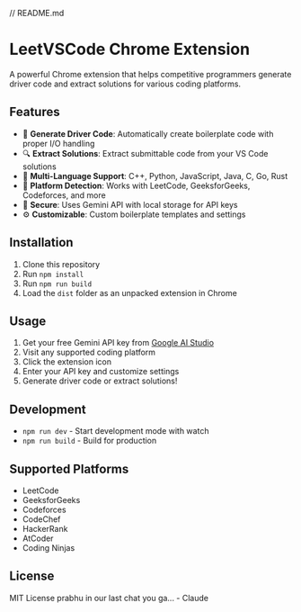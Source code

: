 // README.md

# LeetVSCode Chrome Extension

A powerful Chrome extension that helps competitive programmers generate driver code and extract solutions for various coding platforms.

## Features

- 🚀 **Generate Driver Code**: Automatically create boilerplate code with proper I/O handling
- 🔍 **Extract Solutions**: Extract submittable code from your VS Code solutions
- 🧪 **Multi-Language Support**: C++, Python, JavaScript, Java, C, Go, Rust
- 🎯 **Platform Detection**: Works with LeetCode, GeeksforGeeks, Codeforces, and more
- 🔐 **Secure**: Uses Gemini API with local storage for API keys
- ⚙️ **Customizable**: Custom boilerplate templates and settings

## Installation

1. Clone this repository
2. Run `npm install`
3. Run `npm run build`
4. Load the `dist` folder as an unpacked extension in Chrome

## Usage

1. Get your free Gemini API key from [Google AI Studio](https://makersuite.google.com/app/apikey)
2. Visit any supported coding platform
3. Click the extension icon
4. Enter your API key and customize settings
5. Generate driver code or extract solutions!

## Development

- `npm run dev` - Start development mode with watch
- `npm run build` - Build for production

## Supported Platforms

- LeetCode
- GeeksforGeeks
- Codeforces
- CodeChef
- HackerRank
- AtCoder
- Coding Ninjas

## License

MIT License
prabhu in our last chat you ga... - Claude
